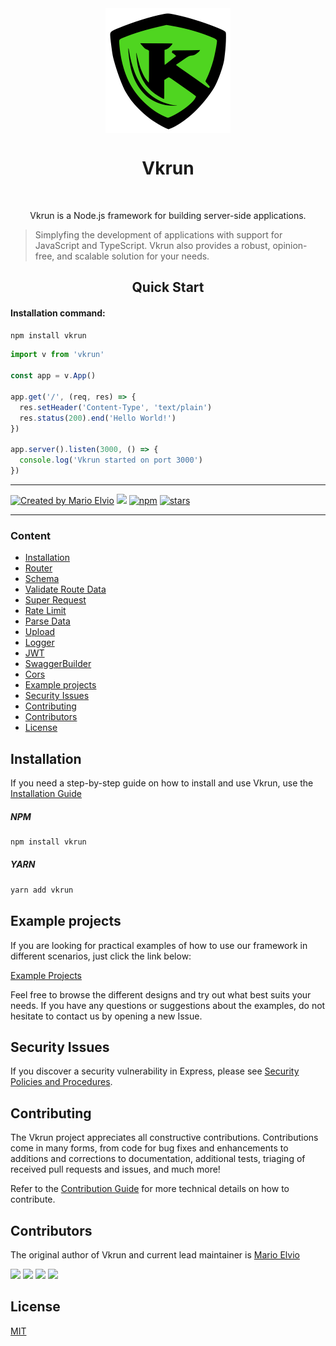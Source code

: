 <div align="center">
  <img src="logo.svg" width="200px" align="center" alt="Vkrun logo" />
  <h1 align="center">Vkrun</h1>
  <br/>
  <p align="center">
    Vkrun is a Node.js framework for building server-side applications. 
  </p>
</div>

> Simplyfing the development of applications with support for JavaScript and TypeScript. Vkrun also provides a robust, opinion-free, and scalable solution for your needs.

<h2 align="center">Quick Start</h2>

#### Installation command:
```bash
npm install vkrun
```

```ts
import v from 'vkrun'

const app = v.App()

app.get('/', (req, res) => {
  res.setHeader('Content-Type', 'text/plain')
  res.status(200).end('Hello World!')
})

app.server().listen(3000, () => {
  console.log('Vkrun started on port 3000')
})
```

<hr/>

<a href="https://github.com/jukerah" rel="nofollow"><img src="https://img.shields.io/badge/created%20by-Mario%20Elvio-blue.svg" alt="Created by Mario Elvio"></a>
[<img src="https://img.shields.io/badge/License%20-MIT-blue.svg">](LICENSE)
<a href="https://www.npmjs.com/package/vkrun" rel="nofollow"><img src="https://img.shields.io/npm/dw/vkrun.svg?color=blue" alt="npm"></a>
<a href="https://www.npmjs.com/package/vkrun" rel="nofollow"><img src="https://img.shields.io/github/stars/vkrunjs/vkrun" alt="stars"></a>

<hr/>

### Content
- [Installation](#installation)
- [Router](./src/modules/router/Readme.md)
- [Schema](./src/modules/schema/Readme.md)
- [Validate Route Data](./src/modules/validate-route-data/Readme.md)
- [Super Request](./src/modules/super-request/Readme.md)
- [Rate Limit](./src/modules/rate-limit/Readme.md)
- [Parse Data](./src/modules/parse-data/Readme.md)
- [Upload](./src/modules/upload/Readme.md)
- [Logger](./src/modules/logger/Readme.md)
- [JWT](./src/modules/jwt/Readme.md)
- [SwaggerBuilder](./src/modules/swagger-builder/Readme.md)
- [Cors](./src/modules/cors/Readme.md)
- [Example projects](#example-projects)
- [Security Issues](#security-issues)
- [Contributing](#contributing)
- [Contributors](#contributors)
- [License](#license)

<h2 id="installation">Installation</h2>

If you need a step-by-step guide on how to install and use Vkrun, use the [Installation Guide](Installation-Guide.md)

##### NPM

```bash
npm install vkrun
```

##### YARN

```bash
yarn add vkrun
```

<h2 id="example-projects">Example projects</h2>

If you are looking for practical examples of how to use our framework in different scenarios, just click the link below:

[Example Projects](https://github.com/vkrunjs/vkrun/tree/main/examples)

Feel free to browse the different designs and try out what best suits your needs. If you have any questions or suggestions about the examples, do not hesitate to contact us by opening a new Issue.

<h2 id="security-issues">Security Issues</h2>

If you discover a security vulnerability in Express, please see [Security Policies and Procedures](Security.md).

<h2 id="contributing">Contributing</h2>

The Vkrun project appreciates all constructive contributions. Contributions come in many forms, from code for bug fixes and enhancements to additions and corrections to documentation, additional tests, triaging of received pull requests and issues, and much more!

Refer to the [Contribution Guide](Contributing.md) for more technical details on how to contribute.

<h2 id="contributors">Contributors</h2>

The original author of Vkrun and current lead maintainer is [Mario Elvio](https://www.linkedin.com/in/marioelvio)

<a href="https://github.com/jukerah" target="_blank"><img src="https://img.shields.io/badge/GitHub-blue?style=for-the-badge&logo=github&logoColor=white" target="_blank"></a>
<a href = "mailto:juka.mebaj@gmail.com"><img src="https://img.shields.io/badge/Gmail-blue?style=for-the-badge&logo=gmail&logoColor=white" target="_blank"></a>
<a href="https://www.linkedin.com/in/marioelvio" target="_blank"><img src="https://img.shields.io/badge/LinkedIn-blue?style=for-the-badge&logo=linkedin&logoColor=white" target="_blank"></a>
<a href="https://api.whatsapp.com/send?phone=5516988658468" target="_blank"><img src="https://img.shields.io/badge/WhatsApp-blue?style=for-the-badge&logo=whatsapp&logoColor=white" target="_blank"></a> 

<h2 id="license">License</h2>

[MIT](LICENSE)